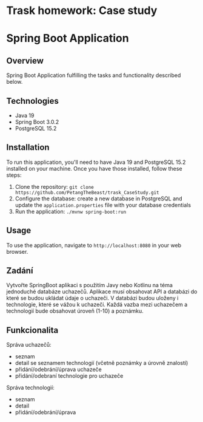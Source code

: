 # Trask homework: Case study
# Spring Boot Application

## Overview

Spring Boot Application fulfilling the tasks and functionality described below.

## Technologies

- Java 19
- Spring Boot 3.0.2
- PostgreSQL 15.2

## Installation

To run this application, you'll need to have Java 19 and PostgreSQL 15.2 installed on your machine. Once you have those installed, follow these steps:

1. Clone the repository: `git clone https://github.com/PetangTheBeast/trask_CaseStudy.git`
2. Configure the database: create a new database in PostgreSQL and update the `application.properties` file with your database credentials
3. Run the application: `./mvnw spring-boot:run`

## Usage

To use the application, navigate to `http://localhost:8080` in your web browser. 


## Zadání

Vytvořte SpringBoot aplikaci s použitím Javy nebo Kotlinu na téma jednoduché databáze uchazečů. Aplikace musí obsahovat API a databázi do které se budou ukládat údaje o uchazeči. V databázi budou uloženy i technologie, které se vážou k uchazeči. Každá vazba mezi uchazečem a technologií bude obsahovat úroveň (1-10) a poznámku.


## Funkcionalita

Správa uchazečů:
- seznam 
- detail se seznamem technologií (včetně poznámky a úrovně znalostí) 
- přidání/odebrání/úprava uchazeče
- přidání/odebraní technologie pro uchazeče

Správa technologií:
- seznam
- detail
- přidání/odebrání/úprava

